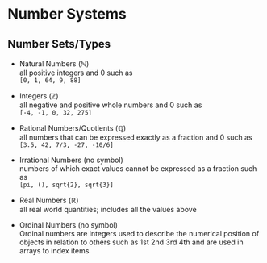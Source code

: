 # Number Systems
## Number Sets/Types
- Natural Numbers ($\mathbb{N}$)  
all positive integers and 0 such as  
```[0, 1, 64, 9, 88]```
- Integers ($\mathbb{Z}$)  
all negative and positive whole numbers and 0 such as  
```[-4, -1, 0, 32, 275]```

- Rational Numbers/Quotients ($\mathbb{Q}$)  
all numbers that can be expressed exactly as a fraction and 0 such as  
```[3.5, 42, 7/3, -27, -10/6]```
- Irrational Numbers (no symbol)  
numbers of which exact values cannot be expressed as a fraction such as  
```[pi, (), sqrt{2}, sqrt{3}]```
- Real Numbers ($\mathbb{R}$)  
all real world quantities; includes all the values above  
- Ordinal Numbers (no symbol)  
Ordinal numbers are integers used to describe the numerical position of objects in relation to others such as 1st 2nd 3rd 4th and are used in arrays to index items